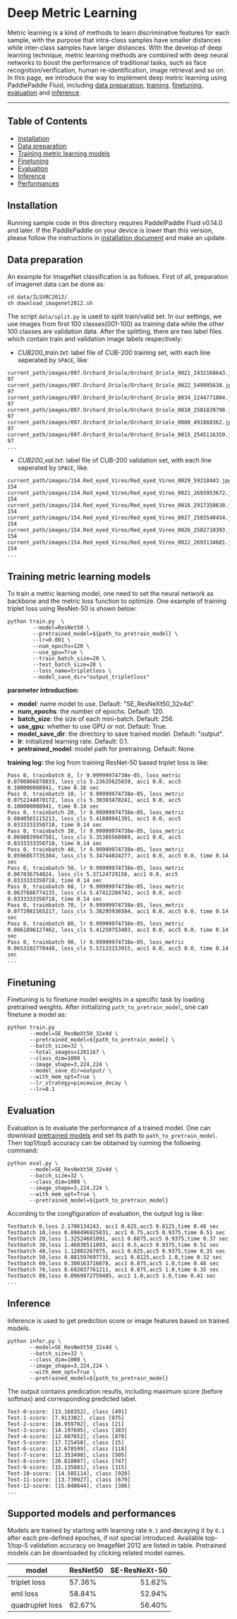 # Deep Metric Learning
Metric learning is a kind of methods to learn discriminative features for each sample, with the purpose that intra-class samples have smaller distances while inter-class samples have larger distances. With the develop of deep learning technique, metric learning methods are combined with deep neural networks to boost the performance of traditional tasks, such as face recognition/verification, human re-identification, image retrieval and so on. In this page, we introduce the way to implement deep metric learning using PaddlePaddle Fluid, including [data preparation](#data-preparation), [training](#training-a-model), [finetuning](#finetuning), [evaluation](#evaluation) and [inference](#inference).

---
## Table of Contents
- [Installation](#installation)
- [Data preparation](#data-preparation)
- [Training metric learning models](#training-a-model)
- [Finetuning](#finetuning)
- [Evaluation](#evaluation)
- [Inference](#inference)
- [Performances](#supported-models)

## Installation

Running sample code in this directory requires PaddelPaddle Fluid v0.14.0 and later. If the PaddlePaddle on your device is lower than this version, please follow the instructions in [installation document](http://www.paddlepaddle.org/docs/develop/documentation/zh/build_and_install/pip_install_cn.html) and make an update.

## Data preparation

An example for ImageNet classification is as follows. First of all, preparation of imagenet data can be done as:
```
cd data/ILSVRC2012/
sh download_imagenet2012.sh
```
The script ```data/split.py``` is used to split train/valid set. In our settings, we use images from first 100 classes(001-100) as training data while the other 100 classes are validation data. After the splitting, there are two label files which contain train and validation image labels respectively:

* *CUB200_train.txt*: label file of CUB-200 training set, with each line seperated by ```SPACE```, like:
```
current_path/images/097.Orchard_Oriole/Orchard_Oriole_0021_2432168643.jpg 97
current_path/images/097.Orchard_Oriole/Orchard_Oriole_0022_549995638.jpg 97
current_path/images/097.Orchard_Oriole/Orchard_Oriole_0034_2244771004.jpg 97
current_path/images/097.Orchard_Oriole/Orchard_Oriole_0010_2501839798.jpg 97
current_path/images/097.Orchard_Oriole/Orchard_Oriole_0008_491860362.jpg 97
current_path/images/097.Orchard_Oriole/Orchard_Oriole_0015_2545116359.jpg 97
...
```
* *CUB200_val.txt*: label file of CUB-200 validation set, with each line seperated by ```SPACE```, like.
```
current_path/images/154.Red_eyed_Vireo/Red_eyed_Vireo_0029_59210443.jpg 154
current_path/images/154.Red_eyed_Vireo/Red_eyed_Vireo_0021_2693953672.jpg 154
current_path/images/154.Red_eyed_Vireo/Red_eyed_Vireo_0016_2917350638.jpg 154
current_path/images/154.Red_eyed_Vireo/Red_eyed_Vireo_0027_2503540454.jpg 154
current_path/images/154.Red_eyed_Vireo/Red_eyed_Vireo_0026_2502710393.jpg 154
current_path/images/154.Red_eyed_Vireo/Red_eyed_Vireo_0022_2693134681.jpg 154
...
```

## Training metric learning models

To train a metric learning model, one need to set the neural network as backbone and the metric loss function to optimize. One example of training triplet loss using ResNet-50 is shown below:

```
python train.py  \
        --model=ResNet50 \
        --pretrained_model=${path_to_pretrain_model} \
        --lr=0.001 \
        --num_epochs=120 \
        --use_gpu=True \
        --train_batch_size=20 \
        --test_batch_size=20 \
        --loss_name=tripletloss \
        --model_save_dir="output_tripletloss"
```
**parameter introduction:**
* **model**: name model to use. Default: "SE_ResNeXt50_32x4d".
* **num_epochs**: the number of epochs. Default: 120.
* **batch_size**: the size of each mini-batch. Default: 256.
* **use_gpu**: whether to use GPU or not. Default: True.
* **model_save_dir**: the directory to save trained model. Default: "output".
* **lr**: initialized learning rate. Default: 0.1.
* **pretrained_model**: model path for pretraining. Default: None.

**training log:** the log from training ResNet-50 based triplet loss is like:
```
Pass 0, trainbatch 0, lr 9.99999974738e-05, loss_metric 0.0700866878033, loss_cls 5.23635625839, acc1 0.0, acc5 0.100000008941, time 0.16 sec
Pass 0, trainbatch 10, lr 9.99999974738e-05, loss_metric 0.0752244070172, loss_cls 5.30303478241, acc1 0.0, acc5 0.100000008941, time 0.14 sec
Pass 0, trainbatch 20, lr 9.99999974738e-05, loss_metric 0.0840565115213, loss_cls 5.41880941391, acc1 0.0, acc5 0.0333333350718, time 0.14 sec
Pass 0, trainbatch 30, lr 9.99999974738e-05, loss_metric 0.0698839947581, loss_cls 5.35385560989, acc1 0.0, acc5 0.0333333350718, time 0.14 sec
Pass 0, trainbatch 40, lr 9.99999974738e-05, loss_metric 0.0596057735384, loss_cls 5.34744024277, acc1 0.0, acc5 0.0, time 0.14 sec
Pass 0, trainbatch 50, lr 9.99999974738e-05, loss_metric 0.067836754024, loss_cls 5.37124729156, acc1 0.0, acc5 0.0333333350718, time 0.14 sec
Pass 0, trainbatch 60, lr 9.99999974738e-05, loss_metric 0.0637686774135, loss_cls 5.47412204742, acc1 0.0, acc5 0.0333333350718, time 0.14 sec
Pass 0, trainbatch 70, lr 9.99999974738e-05, loss_metric 0.0772982165217, loss_cls 5.38295936584, acc1 0.0, acc5 0.0, time 0.14 sec
Pass 0, trainbatch 80, lr 9.99999974738e-05, loss_metric 0.0861896127462, loss_cls 5.41250753403, acc1 0.0, acc5 0.0, time 0.14 sec
Pass 0, trainbatch 90, lr 9.99999974738e-05, loss_metric 0.0653102770448, loss_cls 5.53133153915, acc1 0.0, acc5 0.0, time 0.14 sec
...
```

## Finetuning

Finetuning is to finetune model weights in a specific task by loading pretrained weights. After initializing ```path_to_pretrain_model```, one can finetune a model as:
```
python train.py
       --model=SE_ResNeXt50_32x4d \
       --pretrained_model=${path_to_pretrain_model} \
       --batch_size=32 \
       --total_images=1281167 \
       --class_dim=1000 \
       --image_shape=3,224,224 \
       --model_save_dir=output/ \
       --with_mem_opt=True \
       --lr_strategy=piecewise_decay \
       --lr=0.1
```

## Evaluation
Evaluation is to evaluate the performance of a trained model. One can download [pretrained models](#supported-models) and set its path to ```path_to_pretrain_model```. Then top1/top5 accuracy can be obtained by running the following command:
```
python eval.py \
       --model=SE_ResNeXt50_32x4d \
       --batch_size=32 \
       --class_dim=1000 \
       --image_shape=3,224,224 \
       --with_mem_opt=True \
       --pretrained_model=${path_to_pretrain_model}
```

According to the congfiguration of evaluation, the output log is like:
```
Testbatch 0,loss 2.1786134243, acc1 0.625,acc5 0.8125,time 0.48 sec
Testbatch 10,loss 0.898496925831, acc1 0.75,acc5 0.9375,time 0.51 sec
Testbatch 20,loss 1.32524681091, acc1 0.6875,acc5 0.9375,time 0.37 sec
Testbatch 30,loss 1.46830511093, acc1 0.5,acc5 0.9375,time 0.51 sec
Testbatch 40,loss 1.12802267075, acc1 0.625,acc5 0.9375,time 0.35 sec
Testbatch 50,loss 0.881597697735, acc1 0.8125,acc5 1.0,time 0.32 sec
Testbatch 60,loss 0.300163716078, acc1 0.875,acc5 1.0,time 0.48 sec
Testbatch 70,loss 0.692037761211, acc1 0.875,acc5 1.0,time 0.35 sec
Testbatch 80,loss 0.0969972759485, acc1 1.0,acc5 1.0,time 0.41 sec
...
```

## Inference
Inference is used to get prediction score or image features based on trained models.
```
python infer.py \
       --model=SE_ResNeXt50_32x4d \
       --batch_size=32 \
       --class_dim=1000 \
       --image_shape=3,224,224 \
       --with_mem_opt=True \
       --pretrained_model=${path_to_pretrain_model}
```
The output contains predication results, including maximum score (before softmax) and corresponding predicted label.
```
Test-0-score: [13.168352], class [491]
Test-1-score: [7.913302], class [975]
Test-2-score: [16.959702], class [21]
Test-3-score: [14.197695], class [383]
Test-4-score: [12.607652], class [878]
Test-5-score: [17.725458], class [15]
Test-6-score: [12.678599], class [118]
Test-7-score: [12.353498], class [505]
Test-8-score: [20.828007], class [747]
Test-9-score: [15.135801], class [315]
Test-10-score: [14.585114], class [920]
Test-11-score: [13.739927], class [679]
Test-12-score: [15.040644], class [386]
...
```

## Supported models and performances

Models are trained by starting with learning rate ```0.1``` and decaying it by ```0.1``` after each pre-defined epoches, if not special introduced. Available top-1/top-5 validation accuracy on ImageNet 2012 are listed in table. Pretrained models can be downloaded by clicking related model names.

|model | ResNet50 | SE-ResNeXt-50
|- | - | -:
|triplet loss | 57.36% | 51.62%
|eml loss | 58.84% | 52.94%  
|quadruplet loss | 62.67% | 56.40%

